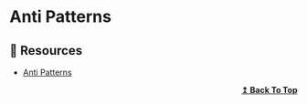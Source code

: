 # Anti Patterns

## 📘 Resources

- [Anti Patterns](https://deviq.com/antipatterns/antipatterns-overview) 

<div align="right">
  <b><a href="#contents">↥ Back To Top</a></b>
</div>
